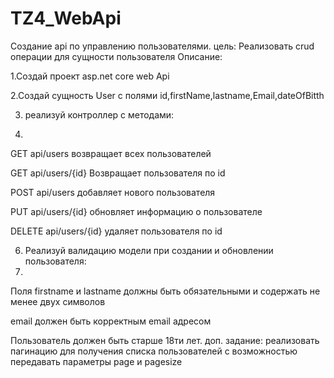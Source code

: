 # TZ4_WebApi
Создание api по управлению пользователями.
цель: Реализовать crud операции для сущности пользователя
Описание:



1.Создай проект asp.net core web Api


2.Создай сущность User с полями id,firstName,lastname,Email,dateOfBitth

3. реализуй контроллер с методами:
   
4. 
GET api/users возвращает всех пользователей

GET api/users/{id} Возвращает пользователя по id

POST api/users добавляет нового пользователя

PUT api/users/{id} обновляет информацию о пользователе

DELETE api/users/{id} удаляет пользователя по id

6. Реализуй валидацию модели при создании и обновлении пользователя:
7. 
Поля firstname и lastname должны быть обязательными и содержать не менее двух символов

email должен быть корректным email адресом

Пользователь должен быть старше 18ти лет.
доп. задание: реализовать пагинацию для получения списка пользователей с возможностью передавать параметры page и pagesize

